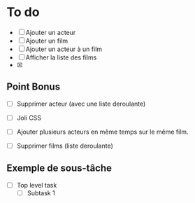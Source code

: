 
# To do
- [ ] Ajouter un acteur
- [ ] Ajouter un film
- [ ] Ajouter un acteur à un film
- [ ] Afficher la liste des films
- [x] 


## Point Bonus
- [ ] Supprimer acteur (avec une liste deroulante) 
- [ ] Joli CSS 
- [ ] Ajouter plusieurs acteurs en même temps sur le même film. 
- [ ] Supprimer films (liste deroulante)



## Exemple de sous-tâche
- [ ] Top level task
    - [ ] Subtask 1

